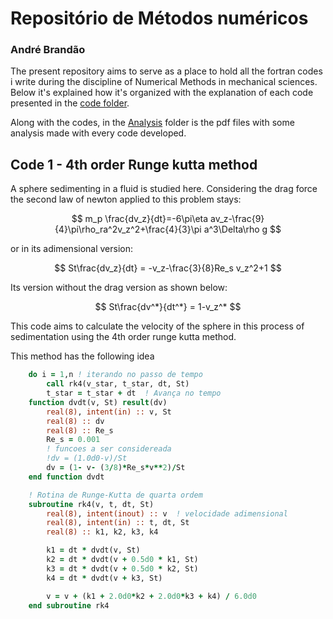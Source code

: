 # Repositório de Métodos numéricos
### André Brandão

The present repository aims to serve as a place to hold all the fortran codes i write during the discipline of Numerical Methods in mechanical sciences.
Below it's explained how it's organized with the explanation of each code presented in the [code folder](./codes).

Along with the codes, in the [Analysis](./Analysis) folder is the pdf files with some analysis made with every code developed.

## Code 1 - 4th order Runge kutta method

A sphere sedimenting in a fluid is studied here. Considering the drag force the second law of newton applied to this problem stays: 

$$
    m_p \frac{dv_z}{dt}=-6\pi\eta av_z-\frac{9}{4}\pi\rho_ra^2v_z^2+\frac{4}{3}\pi a^3\Delta\rho g
$$

or in its adimensional version:

$$
    St\frac{dv_z}{dt} = -v_z-\frac{3}{8}Re_s v_z^2+1
$$

Its version without the drag version as shown below:

$$
    St\frac{dv^*}{dt^*} = 1-v_z^*
$$

This code aims to calculate the velocity of the sphere in this process of sedimentation using the 4th order runge kutta method.

This method has the following idea

```fortran
    do i = 1,n ! iterando no passo de tempo
        call rk4(v_star, t_star, dt, St)
        t_star = t_star + dt  ! Avança no tempo
    function dvdt(v, St) result(dv)
        real(8), intent(in) :: v, St
        real(8) :: dv
        real(8) :: Re_s
        Re_s = 0.001
        ! funcoes a ser considereada
        !dv = (1.0d0-v)/St
        dv = (1- v- (3/8)*Re_s*v**2)/St
    end function dvdt

    ! Rotina de Runge-Kutta de quarta ordem
    subroutine rk4(v, t, dt, St)
        real(8), intent(inout) :: v  ! velocidade adimensional
        real(8), intent(in) :: t, dt, St
        real(8) :: k1, k2, k3, k4

        k1 = dt * dvdt(v, St)
        k2 = dt * dvdt(v + 0.5d0 * k1, St)
        k3 = dt * dvdt(v + 0.5d0 * k2, St)
        k4 = dt * dvdt(v + k3, St)

        v = v + (k1 + 2.0d0*k2 + 2.0d0*k3 + k4) / 6.0d0
    end subroutine rk4
```
